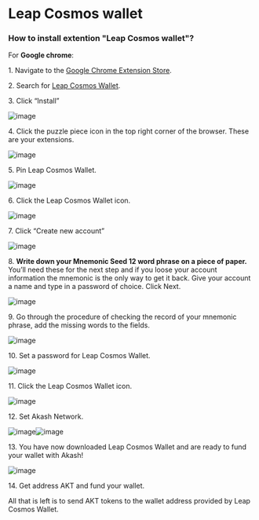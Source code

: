 # Leap Cosmos wallet

### How to install extention "Leap Cosmos wallet"?

For **Google chrome**:

1\. Navigate to the [Google Chrome Extension Store](https://chrome.google.com/webstore/category/extensions?hl=en).

2\. Search for [Leap Cosmos Wallet](https://chrome.google.com/webstore/detail/leap-cosmos-wallet/fcfcfllfndlomdhbehjjcoimbgofdncg).

3\. Click “Install”

   ![image](https://github.com/Dimokus88/docs/assets/23629420/4443a3f0-70fa-4e82-a732-fcc4552561a4)
   
4\. Click the puzzle piece icon in the top right corner of the browser. These are your extensions.

![image](https://github.com/Dimokus88/docs/assets/23629420/e2a09fbf-9cab-4fe2-af15-e3990b789800)

5\. Pin Leap Cosmos Wallet.

![image](https://github.com/Dimokus88/docs/assets/23629420/4c213adc-9926-4fd2-9094-bbd2120bcf3a)

6\. Click the  Leap Cosmos Wallet icon.

![image](https://github.com/Dimokus88/docs/assets/23629420/2168c244-2253-4e37-9d00-bc29a50e1dbb)

7\. Click “Create new account”

![image](https://github.com/Dimokus88/docs/assets/23629420/d6c722fc-e526-479b-ae63-f83ce0696dd9)

8\. **Write down your Mnemonic Seed 12 word phrase on a piece of paper.** You’ll need these for the next step and if you loose your account information the mnemonic is the only way to get it back. Give your account a name and type in a password of choice. Click Next.

![image](https://github.com/Dimokus88/docs/assets/23629420/08048f1c-4293-48a3-91fa-e0ec16c199f4)

9\. Go through the procedure of checking the record of your mnemonic phrase, add the missing words to the fields.

![image](https://github.com/Dimokus88/docs/assets/23629420/42638118-746d-40e0-ba07-e4fcb5bdfb0a)

10\. Set a password for Leap Cosmos Wallet.

![image](https://github.com/Dimokus88/docs/assets/23629420/5972f45b-7034-4dc0-85b4-1f8b92992fdf)

11\. Click the  Leap Cosmos Wallet icon.

![image](https://github.com/Dimokus88/docs/assets/23629420/2168c244-2253-4e37-9d00-bc29a50e1dbb)

12\. Set Akash Network.

![image](https://github.com/Dimokus88/docs/assets/23629420/d91ce569-467d-4129-86c2-c7840f8928d3)![image](https://github.com/Dimokus88/docs/assets/23629420/6cb03209-a7f3-422e-9bb6-917f27d91d9c)

13\. You have now downloaded Leap Cosmos Wallet and are ready to fund your wallet with Akash!

![image](https://github.com/Dimokus88/docs/assets/23629420/7aec000f-7d80-48d1-a905-af4b7d890be3)

14\. Get address AKT and fund your wallet.

All that is left is to send AKT tokens to the wallet address provided by Leap Cosmos Wallet.

